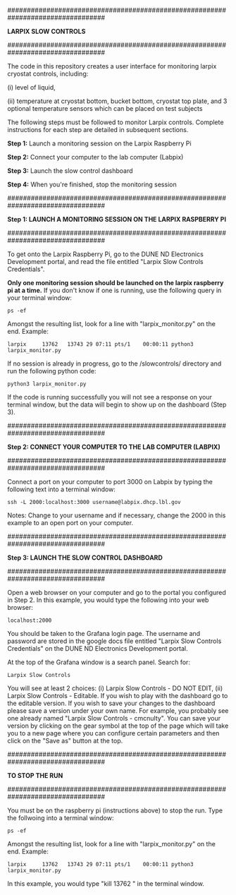 #################################################################################

**LARPIX SLOW CONTROLS** 

#################################################################################

The code in this repository creates a user interface for monitoring larpix cryostat controls, including:  

(i) level of liquid, 

(ii) temperature at cryostat bottom, bucket bottom, cryostat top plate, and 3 optional temperature sensors which can be placed on test subjects

The following steps must be followed to monitor Larpix controls. Complete instructions for each step are detailed in subsequent sections.

**Step 1:** Launch a monitoring session on the Larpix Raspberry Pi

**Step 2:** Connect your computer to the lab computer (Labpix)

**Step 3:** Launch the slow control dashboard

**Step 4:** When you're finished, stop the monitoring session

#################################################################################

**Step 1: LAUNCH A MONITORING SESSION ON THE LARPIX RASPBERRY PI** 

#################################################################################

To get onto the Larpix Raspberry Pi, go to the DUNE ND Electronics Development portal, and read the file entitled "Larpix Slow Controls Credentials".

**Only one monitoring session should be launched on the larpix raspberry pi at a time.** If you don't know if one is running, use the following query in your terminal window:

	ps -ef

Amongst the resulting list, look for a line with "larpix_monitor.py" on the end. Example:

	larpix     13762   13743 29 07:11 pts/1    00:00:11 python3 larpix_monitor.py

If no session is already in progress, go to the /slowcontrols/ directory and run the following python code:

	python3 larpix_monitor.py

If the code is running successfully you will not see a response on your terminal window, but the data will begin to show up on the dashboard (Step 3).

#################################################################################

**Step 2: CONNECT YOUR COMPUTER TO THE LAB COMPUTER (LABPIX)**

#################################################################################

Connect a port on your computer to port 3000 on Labpix by typing the following text into a terminal window:

	ssh -L 2000:localhost:3000 username@labpix.dhcp.lbl.gov

Notes: Change to your username and if necessary, change the 2000 in this example to an open port on your computer. 

#################################################################################

**Step 3: LAUNCH THE SLOW CONTROL DASHBOARD**

#################################################################################

Open a web browser on your computer and go to the portal you configured in Step 2. In this example, you would type the following into your web browser:

	localhost:2000

You should be taken to the Grafana login page. The username and password are stored in the google docs file entitled "Larpix Slow Controls Credentials" on the DUNE ND Electronics Development portal.

At the top of the Grafana window is a search panel. Search for:

 	Larpix Slow Controls

You will see at least 2 choices: (i) Larpix Slow Controls - DO NOT EDIT, (ii) Larpix Slow Controls - Editable. If you wish to play with the dashboard go to the editable version. If you wish to save your changes to the dashboard please save a version under your own name. For example, you probably see one already named "Larpix Slow Controls - cmcnulty". You can save your version by clicking on the gear symbol at the top of the page which will take you to a new page where you can configure certain parameters and then click on the "Save as" button at the top. 

#################################################################################

**TO STOP THE RUN** 

#################################################################################

You must be on the raspberry pi (instructions above) to stop the run. Type the follwoing into a terminal window:

	ps -ef

Amongst the resulting list, look for a line with "larpix_monitor.py" on the end. Example:

	larpix     13762   13743 29 07:11 pts/1    00:00:11 python3 larpix_monitor.py

In this example, you would type "kill 13762 <return>" in the terminal window. 
